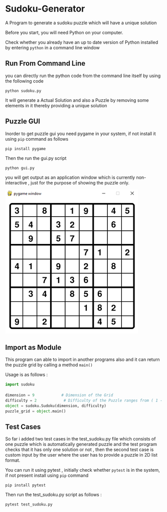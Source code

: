 # Sudoku-Generator

A Program to generate a sudoku puzzle which will have a unique solution

Before you start, you will need Python on your computer.

Check whether you already have an up to date version of Python installed by entering `python` in a command line window

## Run From Command Line 

you can directly run the python code from the command line itself by using the following code

```
python sudoku.py
```

It will generate a Actual Solution and also a Puzzle by removing some elements in it thereby providing a unique solution

## Puzzle GUI

Inorder to get puzzle gui you need pygame in your system, if not install it using `pip` command as follows

```
pip install pygame
```

Then the run the gui.py script 

```
python gui.py
```

you will get output as an application window which is currently non-interactive , just for the purpose of showing the puzzle only.

![alt text](https://github.com/Ajay-Chidambaram/Sudoku-Generator/blob/main/Images/sudoku_pygame.PNG)

## Import as Module

This program can able to import in another programs also and it can return the puzzle grid by calling a method `main()`

Usage is as follows :

```python
import sudoku

dimension = 9            # Dimension of the Grid
difficulty = 2            # Difficulty of the Puzzle ranges from ( 1 - 7 ) as 1 being the Lowest
object = sudoku.Sudoku(dimension, difficulty)
puzzle_grid = object.main()
```

## Test Cases

So far i added two test cases in the test_sudoku.py file which consists of one puzzle which is automatically generated puzzle and the test program checks that it has only one solution or not , then the second test case is custom input by the user where the user has to provide a puzzle in 2D list format.

You can run it using pytest , initially check whether `pytest` is in the system, if not present install using `pip` command

```
pip install pytest
```

Then run the test_sudoku.py script as follows :

```
pytest test_sudoku.py
```
